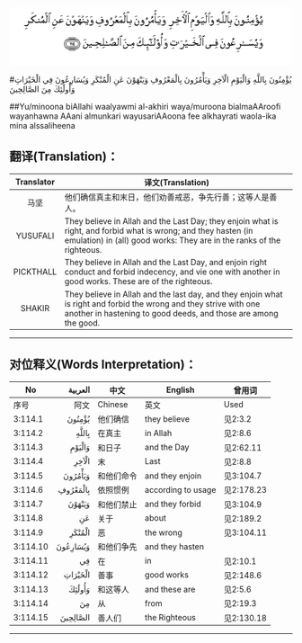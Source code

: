 ![003:114](images/003_114.gif)

#يُؤْمِنُونَ بِاللَّهِ وَالْيَوْمِ الْآخِرِ وَيَأْمُرُونَ بِالْمَعْرُوفِ وَيَنْهَوْنَ عَنِ الْمُنْكَرِ وَيُسَارِعُونَ فِي الْخَيْرَاتِ وَأُولَٰئِكَ مِنَ الصَّالِحِينَ 

##Yu/minoona biAllahi waalyawmi al-akhiri waya/muroona bialmaAAroofi wayanhawna AAani almunkari wayusariAAoona fee alkhayrati waola-ika mina alssaliheena 

## 翻译(Translation)：

| Translator | 译文(Translation)                                            |
| :--------: | ------------------------------------------------------------ |
|    马坚    | 他们确信真主和末日，他们劝善戒恶，争先行善；这等人是善人。   |
|  YUSUFALI  | They believe in Allah and the Last Day; they enjoin what is right, and forbid what is wrong; and they hasten (in emulation) in (all) good works: They are in the ranks of the righteous. |
| PICKTHALL  | They believe in Allah and the Last Day, and enjoin right conduct and forbid indecency, and vie one with another in good works. These are of the righteous. |
|   SHAKIR   | They believe in Allah and the last day, and they enjoin what is right and forbid the wrong and they strive with one another in hastening to good deeds, and those are among the good. |

---

## 对位释义(Words Interpretation)：

| No   | العربية | 中文    | English | 曾用词 |
| ---- | ------: | ------- | ------- | ------ |
| 序号 |    阿文 | Chinese | 英文    | Used   |
| 3:114.1  | يُؤْمِنُونَ   | 他们确信   | they believe       | 见2:3.2    |
| 3:114.2  | بِاللَّهِ    | 在真主     | in Allah           | 见2:8.6    |
| 3:114.3  | وَالْيَوْمِ   | 和日子     | and the Day        | 见2:62.11  |
| 3:114.4  | الْآخِرِ    | 末         | Last               | 见2:8.8    |
| 3:114.5  | وَيَأْمُرُونَ  | 和他们命令 | and they enjoin    | 见3:104.7  |
| 3:114.6  | بِالْمَعْرُوفِ | 依照惯例   | according to usage | 见2:178.23 |
| 3:114.7  | وَيَنْهَوْنَ   | 和他们禁止 | and they forbid    | 见3:104.9  |
| 3:114.8  | عَنِ       | 关于       | about              | 见2:189.2  |
| 3:114.9  | الْمُنْكَرِ   | 恶         | the wrong          | 见3:104.11 |
| 3:114.10 | وَيُسَارِعُونَ | 和他们争先 | and they hasten    |            |
| 3:114.11 | فِي       | 在         | in                 | 见2:10.1   |
| 3:114.12 | الْخَيْرَاتِ  | 善事       | good works         | 见2:148.6  |
| 3:114.13 | وَأُولَٰئِكَ   | 和这等人   | and these are      | 见2:5.6    |
| 3:114.14 | مِنَ       | 从         | from               | 见2:19.3 |
| 3:114.15 | الصَّالِحِينَ | 善人们     | the Righteous      | 见2:130.18 |

---
